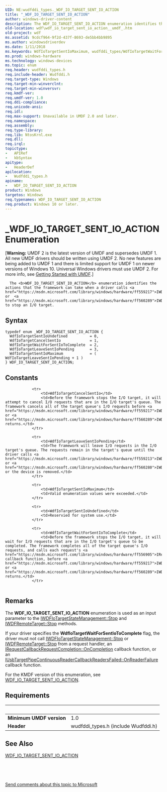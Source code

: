 ```yaml
---
UID: NE:wudfddi_types._WDF_IO_TARGET_SENT_IO_ACTION
title: "_WDF_IO_TARGET_SENT_IO_ACTION"
author: windows-driver-content
description: The WDF_IO_TARGET_SENT_IO_ACTION enumeration identifies the actions that the framework can take when a driver calls IWDFIoTargetStateManagement::Stop or IWDFRemoteTarget::Stop to stop an I/O target.
old-location: wdf\wdf_io_target_sent_io_action__umdf_.htm
old-project: wdf
ms.assetid: 9cdcf964-9f2d-437f-8693-de5bb4bb9895
ms.author: windowsdriverdev
ms.date: 1/11/2018
ms.keywords: WdfIoTargetSentIoMaximum, wudfddi_types/WdfIoTargetWaitForSentIoToComplete, WdfIoTargetLeaveSentIoPending, WDF_IO_TARGET_SENT_IO_ACTION enumeration, umdfstructs_c5c41acc-35ac-4894-bb1b-af3b3a9b75d1.xml, wdf.wdf_io_target_sent_io_action__umdf_, wudfddi_types/WdfIoTargetLeaveSentIoPending, wudfddi_types/WdfIoTargetSentIoMaximum, wudfddi_types/WdfIoTargetSentIoUndefined, WdfIoTargetWaitForSentIoToComplete, umdf.wdf_io_target_sent_io_action__umdf_, WdfIoTargetSentIoUndefined, _WDF_IO_TARGET_SENT_IO_ACTION, wudfddi_types/WDF_IO_TARGET_SENT_IO_ACTION, WDF_IO_TARGET_SENT_IO_ACTION, WdfIoTargetCancelSentIo, wudfddi_types/WdfIoTargetCancelSentIo
ms.prod: windows-hardware
ms.technology: windows-devices
ms.topic: enum
req.header: wudfddi_types.h
req.include-header: Wudfddi.h
req.target-type: Windows
req.target-min-winverclnt: 
req.target-min-winversvr: 
req.kmdf-ver: 
req.umdf-ver: 1.0
req.ddi-compliance: 
req.unicode-ansi: 
req.idl: 
req.max-support: Unavailable in UMDF 2.0 and later.
req.namespace: 
req.assembly: 
req.type-library: 
req.lib: NtosKrnl.exe
req.dll: 
req.irql: 
topictype:
-	APIRef
-	kbSyntax
apitype:
-	HeaderDef
apilocation:
-	Wudfddi_types.h
apiname:
-	WDF_IO_TARGET_SENT_IO_ACTION
product: Windows
targetos: Windows
req.typenames: WDF_IO_TARGET_SENT_IO_ACTION
req.product: Windows 10 or later.
---
```


# _WDF_IO_TARGET_SENT_IO_ACTION Enumeration
<p class="CCE_Message">[<b>Warning:</b> UMDF 2 is the latest version of UMDF and supersedes UMDF 1.  All new UMDF drivers should be written using UMDF 2.  No new features are being added to UMDF 1 and there is limited support for UMDF 1 on newer versions of Windows 10.  Universal Windows drivers must use UMDF 2.  For more info, see <a href="https://docs.microsoft.com/en-us/windows-hardware/drivers/wdf/getting-started-with-umdf-version-2">Getting Started with UMDF</a>.]


      The <b>WDF_IO_TARGET_SENT_IO_ACTION</b> enumeration identifies the actions that the framework can take when a driver calls <a href="https://msdn.microsoft.com/library/windows/hardware/ff559217">IWDFIoTargetStateManagement::Stop</a> or  <a href="https://msdn.microsoft.com/library/windows/hardware/ff560289">IWDFRemoteTarget::Stop</a> to stop an I/O target.

## Syntax
````
typedef enum _WDF_IO_TARGET_SENT_IO_ACTION { 
  WdfIoTargetSentIoUndefined          = 0,
  WdfIoTargetCancelSentIo             = 1,
  WdfIoTargetWaitForSentIoToComplete  = 2,
  WdfIoTargetLeaveSentIoPending       = 3,
  WdfIoTargetSentIoMaximum            = ( WdfIoTargetLeaveSentIoPending + 1 )
} WDF_IO_TARGET_SENT_IO_ACTION;
````

## Constants

<table>
            
                <tr>
                    <td>WdfIoTargetCancelSentIo</td>
                    <td>Before the framework stops the I/O target, it will attempt to cancel I/O requests that are in the I/O target's queue. The framework cancels all of the target queue's I/O requests before <a href="https://msdn.microsoft.com/library/windows/hardware/ff559217">IWDFIoTargetStateManagement::Stop</a> or <a href="https://msdn.microsoft.com/library/windows/hardware/ff560289">IWDFRemoteTarget::Stop</a> returns.</td>
                </tr>
            
                <tr>
                    <td>WdfIoTargetLeaveSentIoPending</td>
                    <td>The framework will leave I/O requests in the I/O target's queue. The requests remain in the target's queue until the driver calls <a href="https://msdn.microsoft.com/library/windows/hardware/ff559213">IWDFIoTargetStateManagement::Start</a> or <a href="https://msdn.microsoft.com/library/windows/hardware/ff560280">IWDFRemoteTarget::Start</a> or the device is removed.</td>
                </tr>
            
                <tr>
                    <td>WdfIoTargetSentIoMaximum</td>
                    <td>Valid enumeration values were exceeded.</td>
                </tr>
            
                <tr>
                    <td>WdfIoTargetSentIoUndefined</td>
                    <td>Reservied for system use.</td>
                </tr>
            
                <tr>
                    <td>WdfIoTargetWaitForSentIoToComplete</td>
                    <td>Before the framework stops the I/O target, it will wait for I/O requests that are in the I/O target's queue to be completed. The framework completes all of the target queue's I/O requests, and calls each request's <a href="https://msdn.microsoft.com/library/windows/hardware/ff556905">IRequestCallbackRequestCompletion::OnCompletion</a> callback function, before <a href="https://msdn.microsoft.com/library/windows/hardware/ff559217">IWDFIoTargetStateManagement::Stop</a> or <a href="https://msdn.microsoft.com/library/windows/hardware/ff560289">IWDFRemoteTarget::Stop</a> returns.</td>
                </tr>
</table>

## Remarks

The <b>WDF_IO_TARGET_SENT_IO_ACTION</b> enumeration is used as an input parameter to the <a href="https://msdn.microsoft.com/library/windows/hardware/ff559217">IWDFIoTargetStateManagement::Stop</a> and  <a href="https://msdn.microsoft.com/library/windows/hardware/ff560289">IWDFRemoteTarget::Stop</a> methods.

If your driver specifies the <b>WdfIoTargetWaitForSentIoToComplete</b> flag, the driver must not call <a href="https://msdn.microsoft.com/library/windows/hardware/ff559217">IWDFIoTargetStateManagement::Stop</a> or <a href="https://msdn.microsoft.com/library/windows/hardware/ff560289">IWDFRemoteTarget::Stop</a> from a request handler, an <a href="https://msdn.microsoft.com/library/windows/hardware/ff556905">IRequestCallbackRequestCompletion::OnCompletion</a> callback function, or an <a href="https://msdn.microsoft.com/library/windows/hardware/ff556915">IUsbTargetPipeContinuousReaderCallbackReadersFailed::OnReaderFailure</a> callback function.

For the KMDF version of this enumeration, see <a href="..\wudfddi_types\ne-wudfddi_types-_wdf_io_target_sent_io_action.md">WDF_IO_TARGET_SENT_IO_ACTION</a>.

## Requirements
| &nbsp; | &nbsp; |
| ---- |:---- |
| **Minimum UMDF version** | 1.0 |
| **Header** | wudfddi_types.h (include Wudfddi.h) |

## See Also

<a href="..\wudfddi_types\ne-wudfddi_types-_wdf_io_target_sent_io_action.md">WDF_IO_TARGET_SENT_IO_ACTION</a>



 

 

<a href="mailto:wsddocfb@microsoft.com?subject=Documentation%20feedback [wdf\wdf]:%20WDF_IO_TARGET_SENT_IO_ACTION enumeration%20 RELEASE:%20(1/11/2018)&amp;body=%0A%0APRIVACY STATEMENT%0A%0AWe use your feedback to improve the documentation. We don't use your email address for any other purpose, and we'll remove your email address from our system after the issue that you're reporting is fixed. While we're working to fix this issue, we might send you an email message to ask for more info. Later, we might also send you an email message to let you know that we've addressed your feedback.%0A%0AFor more info about Microsoft's privacy policy, see http://privacy.microsoft.com/en-us/default.aspx." title="Send comments about this topic to Microsoft">Send comments about this topic to Microsoft</a>